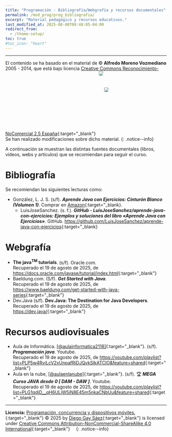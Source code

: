 ```yaml
---
title: "Programación - Bibliografía/Webgrafía y recursos documentales"
permalink: /mod_prog/prog_bibliografia/
excerpt: "Material pedagógico y recursos educativos."
last_modified_at: 2025-08-08T08:48:05-04:00
redirect_from:
  - /theme-setup/
toc: true
#toc_icon: "heart"  
---
```


---

El contenido se ha basado en el material de © **Alfredo Moreno Vozmediano** 2005 - 2014, que está bajo licencia [Creative Commons Reconocimiento-NoComercial 2.5 España](https://creativecommons.org/licenses/by-nc/2.5/es/){:target="_blank"} <img src="https://mirrors.creativecommons.org/presskit/icons/cc.svg" alt="" style="max-width: 1em;max-height:1em;margin-left: .2em;"><img src="https://mirrors.creativecommons.org/presskit/icons/by.svg" alt="Reconocimiento" style="max-width: 1em;max-height:1em;margin-left: .2em;"><img src="https://mirrors.creativecommons.org/presskit/icons/nc-eu.png" alt="NoComercial" style="max-width: 1em;max-height:1em;margin-left: .2em;">
<br>
Se han realizado modificaciones sobre dicho material.
{: .notice--info}

A continuación se muestran las distintas fuentes documentales (libros, vídeos, webs y artículos) que se recomiendan para seguir el curso.

# Bibliografía

Se recomiendan las siguientes lecturas como:
* González, L. J. S. (s/f). **_Aprende Java con Ejercicios: Cinturón Blanco (Volumen 1)_**. Comprar en [Amazon](https://www.amazon.es/dp/B0DT3XMF5C){:target="_blank}.
  * LuisJoseSanchez. (s. f.). **_GitHub - LuisJoseSanchez/aprende-java-con-ejercicios: Ejemplos y soluciones del libro «Aprende Java con Ejercicios»_**. GitHub. <https://github.com/LuisJoseSanchez/aprende-java-con-ejercicios>{:target="_blank}

# Webgrafía

* **The java<sup>TM</sup> tutorials**. (s/f). Oracle.com.<br>Recuperado el 19 de agosto de 2025, de <https://docs.oracle.com/javase/tutorial/index.html>{:target="_blank"}
* Baeldung.com. (S/f). **_Get Started with Java_**.<br>Recuperado el 19 de agosto de 2025, de <https://www.baeldung.com/get-started-with-java-series>{:target="_blank"}
* Dev.Java (s/f). **Dev.Java: The Destination for Java Developers**.<br>Recuperado el 19 de agosto de 2025, de <https://dev.java/>{:target="_blank"}



# Recursos audiovisuales

* Aula de Informática. [[@aulainformatica2118]](https://www.youtube.com/@aulainformatica2118){:target="_blank"}. (s/f). **_Programación java_**. Youtube.<br>Recuperado el 19 de agosto de 2025, de <https://youtube.com/playlist?list=PLP5w4RviLcV2xUnpafRiDJQvkSlkATClO&feature=shared>{:target="_blank"}
* Aula en la nube, [[@aulaenlanube]](https://www.youtube.com/@aulaenlanube){:target="_blank"}. (s/f). 🏆 **_MEGA Curso JAVA desde 0 [ DAM - DAW ]_**. Youtube.<br>Recuperado el 19 de agosto de 2025, de <https://youtube.com/playlist?list=PLG1qdjD__qH6ULjW5iN8E45m5nkaCNbUu&feature=shared>{:target="_blank"}

---

**Licencia:** [Programación, concurrencia y dispositivos móviles.](https://dgaysae.github.io/){:target="_blank"} © 2025 by [Diego Gay Sáez](https://dgaysae.github.io/){:target="_blank"} is licensed under [Creative Commons Attribution-NonCommercial-ShareAlike 4.0 International](https://creativecommons.org/licenses/by-nc-sa/4.0/){:target="_blank"} <img src="https://mirrors.creativecommons.org/presskit/icons/cc.svg" alt="" style="max-width: 1em;max-height:1em;margin-left: .2em;"><img src="https://mirrors.creativecommons.org/presskit/icons/by.svg" alt="" style="max-width: 1em;max-height:1em;margin-left: .2em;"><img src="https://mirrors.creativecommons.org/presskit/icons/nc.svg" alt="" style="max-width: 1em;max-height:1em;margin-left: .2em;"><img src="https://mirrors.creativecommons.org/presskit/icons/sa.svg" alt="" style="max-width: 1em;max-height:1em;margin-left: .2em;">
{: .notice--info}

